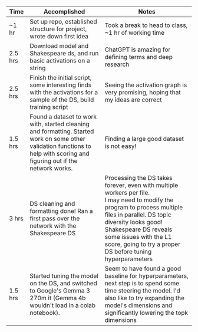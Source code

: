 | Time    | Accomplished                                                                                                                                                               | Notes                                                                                                                                                                                                                                                                                             |
| ------- | -------------------------------------------------------------------------------------------------------------------------------------------------------------------------- | ------------------------------------------------------------------------------------------------------------------------------------------------------------------------------------------------------------------------------------------------------------------------------------------------- |
| ~1 hr   | Set up repo, established structure for project, wrote down first idea                                                                                                      | Took a break to head to class, ~1 hr of working time                                                                                                                                                                                                                                              |
| 2.5 hrs | Download model and Shakespeare ds, and run basic activations on a string                                                                                                   | ChatGPT is amazing for defining terms and deep research                                                                                                                                                                                                                                           |
| 2.5 hrs | Finish the initial script, some interesting finds with the activations for a sample of the DS, build training script                                                       | Seeing the activation graph is very promising, hoping that my ideas are correct                                                                                                                                                                                                                   |
| 1.5 hrs | Found a dataset to work with, started cleaning and formatting. Started work on some other validation functions to help with scoring and figuring out if the network works. | Finding a large good dataset is not easy!                                                                                                                                                                                                                                                         |
| 3 hrs   | DS cleaning and formatting done! Ran a first pass over the network with the Shakespeare DS                                                                                 | Processing the DS takes forever, even with multiple workers per file. <br>I may need to modify the program to process multiple files in parallel. DS topic diversity looks good! <br>Shakespeare DS reveals some issues with the L1 score, going to try a proper DS before tuning hyperparameters |
| 1.5 hrs | Started tuning the model on the DS, and switched to Google's Gemma 3 270m it (Gemma 4b wouldn't load in a colab notebook).                                                 | Seem to have found a good baseline for hyperparameters, next step is to spend some time steering the model. I'd also like to try expanding the model's dimensions and significantly lowering the topk dimensions                                                                                  |
